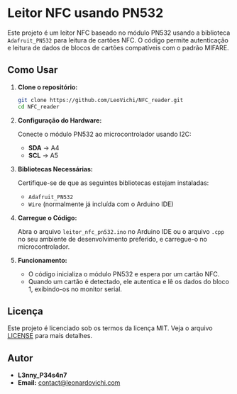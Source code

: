 # Leitor NFC usando PN532

Este projeto é um leitor NFC baseado no módulo PN532 usando a biblioteca `Adafruit_PN532` para leitura de cartões NFC. O código permite autenticação e leitura de dados de blocos de cartões compatíveis com o padrão MIFARE.

## Como Usar

1. **Clone o repositório:**

   ```bash
   git clone https://github.com/LeoVichi/NFC_reader.git
   cd NFC_reader
   ```

2. **Configuração do Hardware:**

   Conecte o módulo PN532 ao microcontrolador usando I2C:
   - **SDA** -> A4
   - **SCL** -> A5

3. **Bibliotecas Necessárias:**

   Certifique-se de que as seguintes bibliotecas estejam instaladas:
   - `Adafruit_PN532`
   - `Wire` (normalmente já incluída com o Arduino IDE)

4. **Carregue o Código:**

   Abra o arquivo `leitor_nfc_pn532.ino` no Arduino IDE ou o arquivo `.cpp` no seu ambiente de desenvolvimento preferido, e carregue-o no microcontrolador.

5. **Funcionamento:**

   - O código inicializa o módulo PN532 e espera por um cartão NFC.
   - Quando um cartão é detectado, ele autentica e lê os dados do bloco 1, exibindo-os no monitor serial.

## Licença

Este projeto é licenciado sob os termos da licença MIT. Veja o arquivo [LICENSE](LICENSE) para mais detalhes.

## Autor

- **L3nny_P34s4n7**
- **Email:** contact@leonardovichi.com
